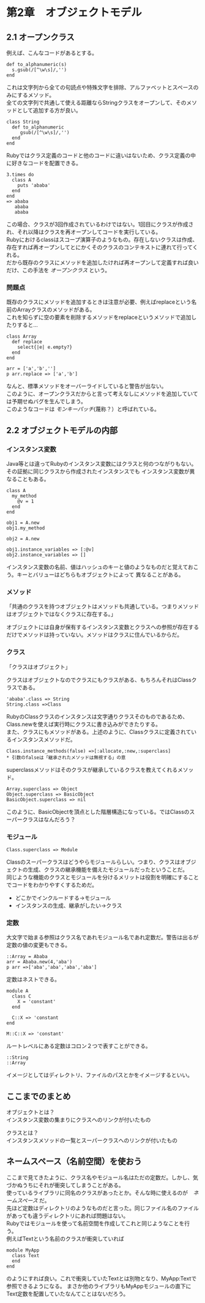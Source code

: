 # 第2章　オブジェクトモデル

## 2.1 オープンクラス

例えば、こんなコードがあるとする。  
~~~
def to_alphanumeric(s)
  s.gsub(/[^\w\s]/,'')
end
~~~

これは文字列から全ての句読点や特殊文字を排除、アルファベットとスペースのみにするメソッド。  
全ての文字列で共通して使える距離ならStringクラスをオープンして、そのメソッドとして追加する方が良い。  

~~~
class String
  def to_alphanumeric
     gsub(/[^\w\s]/,'')
  end
end
~~~  

Rubyではクラス定義のコードと他のコードに違いはないため、クラス定義の中に好きなコードを配置できる。  
~~~
3.times do
  class A
    puts 'ababa'
  end
end
=> ababa
   ababa
   ababa
~~~  

この場合、クラスが3回作成されているわけではない。1回目にクラスが作成され、それ以降はクラスを再オープンしてコードを実行している。  
Rubyにおけるclassはスコープ演算子のようなもの。存在しないクラスは作成、存在すれば再オープンしてとにかくそのクラスのコンテキストに連れて行ってくれる。  
だから既存のクラスにメソッドを追加したければ再オープンして定義すれば良いだけ、この手法を *オープンクラス* という。  

### 問題点

既存のクラスにメソッドを追加するときは注意が必要、例えばreplaceという名前のArrayクラスのメソッドがある。  
これを知らずに空の要素を削除するメソッドをreplaceというメソッドで追加したりすると...  
~~~
class Array
  def replace
    select{|e| e.empty?}
  end
end

arr = ['a','b','']
p arr.replace => ['a','b'] 
~~~  

なんと、標準メソッドをオーバーライドしていると警告が出ない。  
このように、オープンクラスだからと言って考えなしにメソッドを追加していては予期せぬバグを生んでしまう。  
このようなコードは *モンキーパッチ*(蔑称？）と呼ばれている。  

## 2.2 オブジェクトモデルの内部

### インスタンス変数

Java等とは違ってRubyのインスタンス変数にはクラスと何のつながりもない。その証拠に同じクラスから作成されたインスタンスでも
インスタンス変数が異なることもある。  
~~~
class A
  my_method
    @v = 1
  end
end

obj1 = A.new
obj1.my_method

obj2 = A.new

obj1.instance_variables => [:@v]
obj2.instance_variables => []
~~~  

インスタンス変数の名前、値はハッシュのキーと値のようなものだと覚えておこう。キーとバリューはどちらもオブジェクトによって
異なることがある。 

### メソッド

「共通のクラスを持つオブジェクトはメソッドも共通している。つまりメソッドはオブジェクトではなくクラスに存在する。」 

オブジェクトには自身が保有するインスタンス変数とクラスへの参照が存在するだけでメソッドは持っていない。メソッドはクラスに住んでいるからだ。  

### クラス

「クラスはオブジェクト」  

クラスはオブジェクトなのでクラスにもクラスがある、もちろんそれはClassクラスである。  
~~~
'ababa'.class => String
String.class =>Class
~~~

RubyのClassクラスのインスタンスは文字通りクラスそのものであるため、Class.newを使えば実行時にクラスに書き込みができたりする。  
また、クラスにもメソッドがある。上述のように、Classクラスに定義されているインスタンスメソッドだ。  
~~~
Class.instance_methods(false) =>[:allocate,:new,:superclass]
* 引数のfalseは「継承されたメソッドは無視する」の意
~~~  
superclassメソッドはそのクラスが継承しているクラスを教えてくれるメソッド。  
~~~
Array.superclass => Object
Object.superclass => BasicObject
BasicObject.superclass => nil
~~~  

このように、BasicObjectを頂点とした階層構造になっている。ではClassのスーパークラスはなんだろう？  

### モジュール

~~~
Class.superclass => Module
~~~

Classのスーパークラスはどうやらモジュールらしい。つまり、クラスはオブジェクトの生成、クラスの継承機能を備えたモジュールだったということだ。  
同じような機能のクラスとモジュールを分けるメリットは役割を明確にすることでコードをわかりやすくするためだ。  
- どこかでインクルードする→モジュール
- インスタンスの生成、継承がしたい→クラス  

### 定数

大文字で始まる参照はクラス名であれモジュール名であれ定数だ。警告は出るが定数の値の変更もできる。  
~~~
::Array = Ababa
arr = Ababa.new(4,'aba')
p arr =>['aba','aba','aba','aba']
~~~  

定数はネストできる。  
~~~ 
module A
  class C
    X = 'constant'
  end

  C::X => 'constant
end

M::C::X => 'constant'
~~~

ルートレベルにある定数はコロン２つで表すことができる。
~~~
::String
::Array
~~~  

イメージとしてはディレクトリ、ファイルのパスとかをイメージするといい。  

## ここまでのまとめ

オブジェクトとは？  
インスタンス変数の集まりにクラスへのリンクが付いたもの  

クラスとは？  
インスタンスメソッドの一覧とスーパークラスへのリンクが付いたもの  

## ネームスペース（名前空間）を使おう

ここまで見てきたように、クラス名やモジュール名はただの定数だ。しかし、気づかぬうちにそれが衝突してしまうことがある。  
使っているライブラリに同名のクラスがあったとか。そんな時に使えるのが　*ネームスペース* だ。  
先ほど定数はディレクトリのようなものだと言った。同じファイル名のファイルがあっても違うディレクトリにあれば問題はない。  
Rubyではモジュールを使って名前空間を作成してこれと同じようなことを行う。  
例えばTextという名前のクラスが衝突していれば  

~~~
module MyApp
  class Text
  end
end
~~~

のようにすれば良い。これで衝突していたTextとは別物となり、MyApp:Textで参照できるようになる。
まさか他のライブラリもMyAppモジュールの直下にText定数を配置していたなんてことはないだろう。
